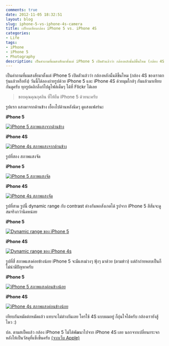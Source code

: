 ```yaml
---
comments: true
date: 2012-11-05 18:32:51
layout: blog
slug: iphone-5-vs-iphone-4s-camera
title: เปรียบเทียบกล้อง iPhone 5 vs. iPhone 4S
categories:
- Life
tags:
- iPhone
- iPhone 5
- Photography
description: เป็นคำถามที่ผมสงสัยมาตั้งแต่ iPhone 5 เปิดตัวแล้วว่า กล้องหลังนั้นดีขึ้นไหม (กล้อง 4S ของเราตกรุ่นแล้วหรือยัง) วันนี้ได้ลองถ่ายรูปด้วย iPhone 5 และ iPhone 4S ด้วยมุมใกล้ๆ กันแล้วมาเทียบกันดูครับ
---
```


เป็นคำถามที่ผมสงสัยมาตั้งแต่ iPhone 5 เปิดตัวแล้วว่า กล้องหลังนั้นดีขึ้นไหม (กล้อง 4S ของเราตกรุ่นแล้วหรือยัง) วันนี้ได้ลองถ่ายรูปด้วย iPhone 5 และ iPhone 4S ด้วยมุมใกล้ๆ กันแล้วมาเทียบกันดูครับ ทุกรูปคลิกลิ้งก์ไปดูไฟล์เต็มๆ ได้ที่ Flickr ได้เลย

> ขอบคุณคุณกุศลิน ที่ให้ยืม iPhone 5 ด้วยนะครับ

รูปแรก แสงมาจากด้านข้าง เยื้องไปด้านหลังนิดๆ ดูแสงแฟลร์นะ

**iPhone 5**

[![iPhone 5 สภาพแสงจากด้านข้าง](http://farm8.staticflickr.com/7120/8157348942_29bfe70395_z.jpg)](http://www.flickr.com/photos/armno/8157348942/in/photostream/)

**iPhone 4S**

[![iPhone 4s สภาพแสงจากด้านข้าง](http://farm8.staticflickr.com/7263/8157314229_6239a5b7a4_z.jpg)](http://www.flickr.com/photos/armno/8157314229/in/photostream/)

รูปที่สอง สภาพแสงจัด

**iPhone 5**

[![iPhone 5 สภาพแสงจัด](http://farm8.staticflickr.com/7138/8157316101_358e9092f0_z.jpg)](http://www.flickr.com/photos/armno/8157316101/in/photostream/)

**iPhone 4S**

[![iPhone 4s สภาพแสงจัด](http://farm8.staticflickr.com/7255/8157350788_31323a7ff7_z.jpg)](http://www.flickr.com/photos/armno/8157350788/in/photostream/)

รูปที่สาม รูปนี้ dynamic range กับ contrast ต่างกันพอสังเกตได้ รูปจาก iPhone 5 สีสันจะดูสมจริงกว่านิดหน่อย

**iPhone 5**

[![Dynamic range ของ iPhone 5](http://farm8.staticflickr.com/7246/8157351876_4c35bcda19_z.jpg)](http://www.flickr.com/photos/armno/8157351876/in/photostream/)

**iPhone 4S**

[![Dynamic range ของ iPhone 4s](http://farm8.staticflickr.com/7118/8157353070_62fb6db7a4_z.jpg)](http://www.flickr.com/photos/armno/8157353070/in/photostream/)

รูปที่สี่ สภาพแสงค่อยข้างน้อย iPhone 5 จะมีแสงม่วงๆ ฟุ้งๆ มาด้วย (ตามข่าว) แต่ถ้าถ่ายหลบเป็นก็ไม่น่ามีปัญหาครับ

**iPhone 5**

[![iPhone 5 สภาพแสงค่อนข้างน้อย](http://farm8.staticflickr.com/7269/8157320123_32343da4a5_z.jpg)](http://www.flickr.com/photos/armno/8157320123/in/photostream/)

**iPhone 4S**

[![iPhone 4s สภาพแสงค่อนข้างน้อย](http://farm9.staticflickr.com/8207/8157354836_111a2b3338_z.jpg)](http://www.flickr.com/photos/armno/8157354836/in/photostream/)

เทียบกันหมัดต่อหมัดแล้ว แทบจะไม่ต่างกันเลย ใครใช้ 4S แบบผมอยู่ ก็อุ่นใจได้ครับ กล้องเรายังสู้ไหว :)

ปล. ตามสเป็คแล้ว กล้อง iPhone 5 ไม่ได้พัฒนาไปจาก iPhone 4S เลย นอกจากเปลี่ยนกระจกหลังให้เป็นวัสดุที่แข็งขึ้นครับ [(จากเว็บ Apple)](http://www.apple.com/pr/library/2012/09/12Apple-Introduces-iPhone-5.html)
